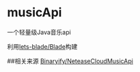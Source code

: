 # musicApi
一个轻量级Java音乐api

利用[lets-blade/Blade](https://github.com/lets-blade/blade)构建

##相关来源
[Binaryify/NeteaseCloudMusicApi](https://github.com/Binaryify/NeteaseCloudMusicApi)



